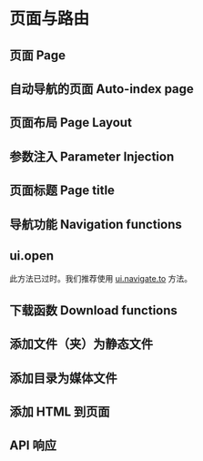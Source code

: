 # 页面与路由

## 页面 Page

## 自动导航的页面 Auto-index page

## 页面布局 Page Layout

## 参数注入 Parameter Injection

## 页面标题 Page title

## 导航功能 Navigation functions

## ui.open

此方法已过时。我们推荐使用 [ui.navigate.to]() 方法。

## 下载函数 Download functions <Badge type="tip" text="^2.14.0" />

## 添加文件（夹）为静态文件

## 添加目录为媒体文件

## 添加 HTML 到页面

## API 响应